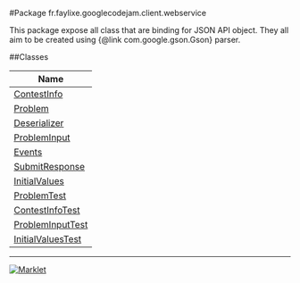#Package fr.faylixe.googlecodejam.client.webservice


<p>This package expose all class that are
 binding for JSON API object. They all aim
 to be created using {@link com.google.gson.Gson}
 parser.</p>

##Classes

| Name |
|  ---  |
| [ContestInfo](ContestInfo.md) |
| [Problem](Problem.md) |
| [Deserializer](Deserializer.md) |
| [ProblemInput](ProblemInput.md) |
| [Events](Events.md) |
| [SubmitResponse](SubmitResponse.md) |
| [InitialValues](InitialValues.md) |
| [ProblemTest](ProblemTest.md) |
| [ContestInfoTest](ContestInfoTest.md) |
| [ProblemInputTest](ProblemInputTest.md) |
| [InitialValuesTest](InitialValuesTest.md) |

---
[![Marklet](https://img.shields.io/badge/Generated%20by-Marklet-green.svg)](https://github.com/Faylixe/marklet)